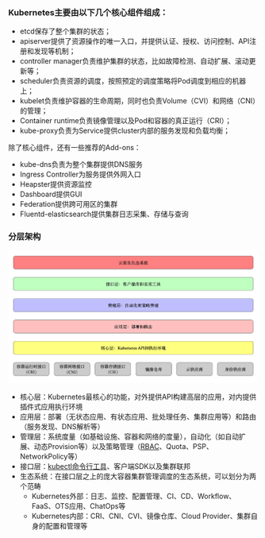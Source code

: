### **Kubernetes主要由以下几个核心组件组成**：

*   etcd保存了整个集群的状态；
*   apiserver提供了资源操作的唯一入口，并提供认证、授权、访问控制、API注册和发现等机制；
*   controller manager负责维护集群的状态，比如故障检测、自动扩展、滚动更新等；
*   scheduler负责资源的调度，按照预定的调度策略将Pod调度到相应的机器上；
*   kubelet负责维护容器的生命周期，同时也负责Volume（CVI）和网络（CNI）的管理；
*   Container runtime负责镜像管理以及Pod和容器的真正运行（CRI）；
*   kube-proxy负责为Service提供cluster内部的服务发现和负载均衡；

除了核心组件，还有一些推荐的Add-ons：

*   kube-dns负责为整个集群提供DNS服务
*   Ingress Controller为服务提供外网入口
*   Heapster提供资源监控
*   Dashboard提供GUI
*   Federation提供跨可用区的集群
*   Fluentd-elasticsearch提供集群日志采集、存储与查询
### **分层架构**
![](../../images/006tNc79ly1fzniqvmi51j31gq0s0q5u.jpg)
*   核心层：Kubernetes最核心的功能，对外提供API构建高层的应用，对内提供插件式应用执行环境
*   应用层：部署（无状态应用、有状态应用、批处理任务、集群应用等）和路由（服务发现、DNS解析等）
*   管理层：系统度量（如基础设施、容器和网络的度量），自动化（如自动扩展、动态Provision等）以及策略管理（[RBAC](http://docs.kubernetes.org.cn/148.html)、Quota、PSP、NetworkPolicy等）
*   接口层：[kubectl命令行工具](http://docs.kubernetes.org.cn/61.html)、客户端SDK以及集群联邦
*   生态系统：在接口层之上的庞大容器集群管理调度的生态系统，可以划分为两个范畴
    *   Kubernetes外部：日志、监控、配置管理、CI、CD、Workflow、FaaS、OTS应用、ChatOps等
    *   Kubernetes内部：CRI、CNI、CVI、镜像仓库、Cloud Provider、集群自身的配置和管理等